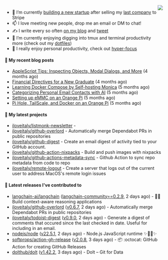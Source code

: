 <img align="right" src="https://github-readme-stats.vercel.app/api?username=iloveitaly&show_icons=true&text_color=718096&hide_title=true"/>

- 🔭 I’m currently [building a new startup](https://mikebian.co/bye-stripe-on-to-the-next-adventure/) after selling my [last company](https://suitesync.io) to Stripe
- 📫 I love meeting new people, drop me an email or DM to chat!
- ✍️ I write every so often [on my blog](http://mikebian.co/) and [tweet](https://twitter.com/mike_bianco)
- 🌱 I’m currently enjoying digging into tmux and terminal productivity more (check out my [dotfiles](https://github.com/iloveitaly/dotfiles))
- 💬 I really enjoy personal productivity, check out [hyper-focus](https://github.com/iloveitaly/hyper-focus)

#### 📜 My recent blog posts


- [AppleScript Tips: Inspecting Objects, Modal Dialogs, and More](https://mikebian.co/applescript-tips-inspecting-objects-modal-dialogs-and-more/) (4 months ago)
- [Financial Directives for a New Graduate](https://mikebian.co/financial-directives-for-a-new-graduate/) (4 months ago)
- [Learning Docker Compose by Self-hosting Monica](https://mikebian.co/learning-docker-compose-by-self-hosting-monica/) (5 months ago)
- [Categorizing Personal Email Contacts with AI](https://mikebian.co/categorizing-personal-email-contacts-with-ai/) (5 months ago)
- [Setting up eMMC on an Orange Pi](https://mikebian.co/setting-up-emmc-on-an-orange-pi/) (5 months ago)
- [Pi Hole, TailScale, and Docker on an Orange Pi](https://mikebian.co/pi-hole-tailscale-and-docker-on-an-orange-pi/) (5 months ago)

#### 🌱 My latest projects


- [iloveitaly/listmonk-newsletter](https://github.com/iloveitaly/listmonk-newsletter) - 
- [iloveitaly/github-overlord](https://github.com/iloveitaly/github-overlord) - Automatically merge Dependabot PRs in public repositories
- [iloveitaly/github-digest](https://github.com/iloveitaly/github-digest) - Create an email digest of activity tied to your GitHub account.
- [iloveitaly/github-action-nixpacks](https://github.com/iloveitaly/github-action-nixpacks) - Build and push images with nixpacks
- [iloveitaly/github-actions-metadata-sync](https://github.com/iloveitaly/github-actions-metadata-sync) - Github Action to sync repo metadata from code to repo
- [iloveitaly/remote-logout](https://github.com/iloveitaly/remote-logout) - Create a server that logs out of the current user to address MacOS&#39;s remote login issues

#### 🔭 Latest releases I've contributed to


- [langchain-ai/langchain](https://github.com/langchain-ai/langchain) ([langchain-community==0.2.9](https://github.com/langchain-ai/langchain/releases/tag/langchain-community%3D%3D0.2.9), 2 days ago) - 🦜🔗 Build context-aware reasoning applications
- [iloveitaly/github-overlord](https://github.com/iloveitaly/github-overlord) ([v0.6.7](https://github.com/iloveitaly/github-overlord/releases/tag/v0.6.7), 2 days ago) - Automatically merge Dependabot PRs in public repositories
- [iloveitaly/todoist-digest](https://github.com/iloveitaly/todoist-digest) ([v0.9.0](https://github.com/iloveitaly/todoist-digest/releases/tag/v0.9.0), 2 days ago) - Generate a digest of comments that occured since the last checked in date. Useful for including in an email.
- [nodejs/node](https://github.com/nodejs/node) ([v22.5.1](https://github.com/nodejs/node/releases/tag/v22.5.1), 2 days ago) - Node.js JavaScript runtime ✨🐢🚀✨
- [softprops/action-gh-release](https://github.com/softprops/action-gh-release) ([v2.0.8](https://github.com/softprops/action-gh-release/releases/tag/v2.0.8), 3 days ago) - 📦 :octocat: GitHub Action for creating GitHub Releases
- [dolthub/dolt](https://github.com/dolthub/dolt) ([v1.42.2](https://github.com/dolthub/dolt/releases/tag/v1.42.2), 3 days ago) - Dolt – Git for Data
